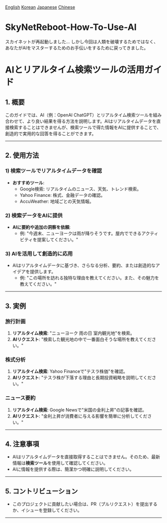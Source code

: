 [English](https://github.com/AiBetterThanYours/SkyNetReboot-How-To-Use-AI/blob/main/README.md) [Korean](https://github.com/AiBetterThanYours/SkyNetReboot-How-To-Use-AI/blob/main/README_ko.md) [Japanese](https://github.com/AiBetterThanYours/SkyNetReboot-How-To-Use-AI/blob/main/README_jp.md) [Chinese](https://github.com/AiBetterThanYours/SkyNetReboot-How-To-Use-AI/blob/main/README_cn.md)

# SkyNetReboot-How-To-Use-AI
スカイネットが再起動しました... しかし今回は人類を破壊するためではなく、あなたがAIをマスターするためのお手伝いをするために戻ってきました。


# AIとリアルタイム検索ツールの活用ガイド

## **1. 概要**
このガイドでは、AI（例：OpenAI ChatGPT）とリアルタイム検索ツールを組み合わせて、より良い結果を得る方法を説明します。AIはリアルタイムデータを直接検索することはできませんが、検索ツールで得た情報をAIに提供することで、創造的で実用的な回答を得ることができます。

---

## **2. 使用方法**

### **1) 検索ツールでリアルタイムデータを確認**
- **おすすめツール**:
  - Google検索: リアルタイムのニュース、天気、トレンド検索。
  - Yahoo Finance: 株式、金融データの確認。
  - AccuWeather: 地域ごとの天気情報。

### **2) 検索データをAIに提供**
- **AIに要約や追加の洞察を依頼**:
  - 例: "今週末、ニューヨークは雨が降りそうです。屋内でできるアクティビティを提案してください。"

### **3) AIを活用して創造的に応用**
- AIはリアルタイムデータに基づき、さらなる分析、要約、または創造的なアイデアを提供します。
  - 例: "この場所を訪れる独特な理由を教えてください。また、その魅力を教えてください。"

---

## **3. 実例**

### **旅行計画**
1. **リアルタイム検索**: "ニューヨーク 雨の日 室内観光地"を検索。
2. **AIリクエスト**: "検索した観光地の中で一番面白そうな場所を教えてください。"

### **株式分析**
1. **リアルタイム検索**: Yahoo Financeで"テスラ株価"を確認。
2. **AIリクエスト**: "テスラ株が下落する理由と長期投資戦略を説明してください。"

### **ニュース要約**
1. **リアルタイム検索**: Google Newsで"米国の金利上昇"の記事を確認。
2. **AIリクエスト**: "金利上昇が消費者に与える影響を簡単に分析してください。"

---

## **4. 注意事項**
- AIはリアルタイムデータを直接取得することはできません。そのため、最新情報は**検索ツール**を使用して確認してください。
- AIに情報を提供する際は、簡潔かつ明確に説明してください。

---

## **5. コントリビューション**
- このプロジェクトに貢献したい場合は、PR（プルリクエスト）を提出するか、イシューを登録してください。

---
